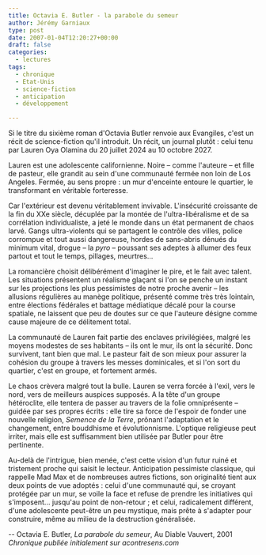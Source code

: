```yaml
---
title: Octavia E. Butler - la parabole du semeur
author: Jérémy Garniaux
type: post
date: 2007-01-04T12:20:27+00:00
draft: false
categories:
  - lectures
tags:
  - chronique
  - Etat-Unis
  - science-fiction
  - anticipation
  - développement

---
```

Si le titre du sixième roman d'Octavia Butler renvoie aux Evangiles, c'est un récit de science-fiction qu'il introduit. Un récit, un journal plutôt : celui tenu par Lauren Oya Olamina du 20 juillet 2024 au 10 octobre 2027.

Lauren est une adolescente californienne. Noire – comme l'auteure – et fille de pasteur, elle grandit au sein d'une communauté fermée non loin de Los Angeles. Fermée, au sens propre : un mur d'enceinte entoure le quartier, le transformant en véritable forteresse.

Car l'extérieur est devenu véritablement invivable. L'insécurité croissante de la fin du XXe siècle, décuplée par la montée de l'ultra-libéralisme et de sa corrélation individualiste, a jeté le monde dans un état permanent de chaos larvé. Gangs ultra-violents qui se partagent le contrôle des villes, police corrompue et tout aussi dangereuse, hordes de sans-abris dénués du minimum vital, drogue – la *pyro* – poussant ses adeptes à allumer des feux partout et tout le temps, pillages, meurtres...

La romancière choisit délibérément d'imaginer le pire, et le fait avec talent. Les situations présentent un réalisme glaçant si l'on se penche un instant sur les projections les plus pessimistes de notre proche avenir – les allusions régulières au manège politique, présenté comme très très lointain, entre élections fédérales et battage médiatique décalé pour la course spatiale, ne laissent que peu de doutes sur ce que l'auteure désigne comme cause majeure de ce délitement total.

La communauté de Lauren fait partie des enclaves privilégiées, malgré les moyens modestes de ses habitants – ils ont le mur, ils ont la sécurité. Donc survivent, tant bien que mal. Le pasteur fait de son mieux pour assurer la cohésion du groupe à travers les messes dominicales, et si l'on sort du quartier, c'est en groupe, et fortement armés.

Le chaos crèvera malgré tout la bulle. Lauren se verra forcée à l'exil, vers le nord, vers de meilleurs auspices supposés. A la tête d'un groupe hétéroclite, elle tentera de passer au travers de la folie omniprésente – guidée par ses propres écrits : elle tire sa force de l'espoir de fonder une nouvelle religion, *Semence de la Terre*, prônant l'adaptation et le changement, entre bouddhisme et évolutionnisme. L'optique religieuse peut irriter, mais elle est suffisamment bien utilisée par Butler pour être pertinente.

Au-delà de l'intrigue, bien menée, c'est cette vision d'un futur ruiné et tristement proche qui saisit le lecteur. Anticipation pessimiste classique, qui rappelle Mad Max et de nombreuses autres fictions, son originalité tient aux deux points de vue adoptés : celui d'une communauté qui, se croyant protégée par un mur, se voile la face et refuse de prendre les initiatives qui s'imposent... jusqu'au point de non-retour ; et celui, radicalement différent, d'une adolescente peut-être un peu mystique, mais prête à s'adapter pour construire, même au milieu de la destruction généralisée.

-- Octavia E. Butler, _La parabole du semeur_, Au Diable Vauvert, 2001
_Chronique publiée initialement sur acontresens.com_